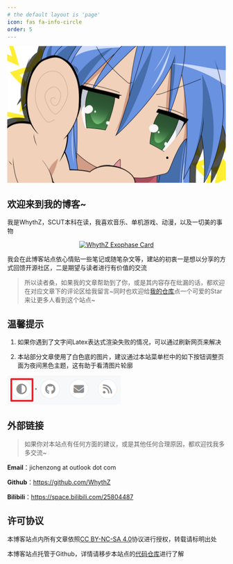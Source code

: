 ```yaml
---
# the default layout is 'page'
icon: fas fa-info-circle
order: 5
---
```


<!-- > Add Markdown syntax content to file `_tabs/about.md`{: .filepath } and it will show up on this page.
{: .prompt-tip } -->

![KonataIzumi.jpg](/assets/img/KonataIzumi.jpg)

## 欢迎来到我的博客~

我是WhythZ，SCUT本科在读，我喜欢音乐、单机游戏、动漫，以及一切美的事物

<div align=center>
<p align="center">
  <a href="https://www.exophase.com/user/WhythZ/"><img src="https://card.exophase.com/2/0/282708.png?1736352697" alt="WhythZ Exophase Card"></a>
</p>
</div>

我会在此博客站点依心情贴一些笔记或随笔杂文等，建站的初衷一是想以分享的方式回馈开源社区，二是期望与读者进行有价值的交流

>所以读者桑，如果我的文章帮助到了你，或是其内容存在纰漏的话，都欢迎在对应文章下的评论区给我留言~同时也欢迎给[我的仓库](https://github.com/WhythZ/whythz.github.io)点一个可爱的Star来让更多人看到这个站点~

## 温馨提示

1. 如果你遇到了文字间Latex表达式渲染失败的情况，可以通过刷新网页来解决

2. 本站部分文章使用了白色底的图片，建议通过本站菜单栏中的如下按钮调整页面为夜间黑色主题，这有助于看清图片轮廓

![LightsOffButton.png](/assets/img/LightsOffButton.png)

## 外部链接

>如果你对本站点有任何方面的建议，或是其他任何合理原因，都欢迎找我多多交流~

**Email**：jichenzong at outlook dot com

**Github**：<https://github.com/WhythZ>

**Bilibili**：<https://space.bilibili.com/25804487>

## 许可协议

本博客站点内所有文章依照[CC BY-NC-SA 4.0](https://creativecommons.org/licenses/by-nc-sa/4.0/deed.zh-hans)协议进行授权，转载请标明出处

本博客站点托管于Github，详情请移步本站点的[代码仓库](https://github.com/WhythZ/whythz.github.io)进行了解
